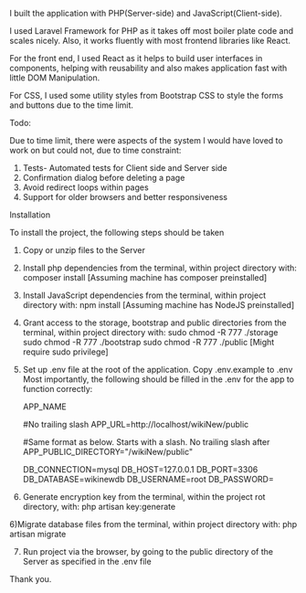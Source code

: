 I built the application with PHP(Server-side) and JavaScript(Client-side).

I used Laravel Framework for PHP as it takes off most boiler plate code and
scales nicely. Also, it works fluently with most frontend libraries like React.

For the front end, I used React as it helps to build user interfaces in components,
helping with reusability and also makes application fast with little DOM Manipulation.

For CSS, I used some utility styles from Bootstrap CSS to style the forms and buttons
due to the time limit.

Todo:

Due to time limit, there were aspects of the system I would have loved to work on
but could not, due to time constraint:

1) Tests- Automated tests for Client side and Server side
2) Confirmation dialog before deleting a page
3) Avoid redirect loops within pages
4) Support for older browsers and better responsiveness

Installation

To install the project, the following steps should be taken

1) Copy or unzip files to the Server
2) Install php dependencies from the terminal, within project directory with:
    composer install
    [Assuming machine has composer preinstalled]
3) Install JavaScript dependencies from the terminal, within project directory with:
    npm install
    [Assuming machine has NodeJS preinstalled]
4) Grant access to the storage, bootstrap and public directories from the terminal,
within project directory with:
    sudo chmod -R 777 ./storage
    sudo chmod -R 777 ./bootstrap
    sudo chmod -R 777 ./public
    [Might require sudo privilege]
4) Set up .env file at the root of the application.
    Copy .env.example to .env
    Most importantly, the following should be filled in the .env for the app to function
    correctly:

    APP_NAME

    #No trailing slash
    APP_URL=http://localhost/wikiNew/public

    #Same format as below. Starts with a slash. No trailing slash after
    APP_PUBLIC_DIRECTORY="/wikiNew/public"

    DB_CONNECTION=mysql
    DB_HOST=127.0.0.1
    DB_PORT=3306
    DB_DATABASE=wikinewdb
    DB_USERNAME=root
    DB_PASSWORD=

  5) Generate encryption key from the terminal, within the project rot directory, with:
      php artisan key:generate

  6)Migrate database files from the terminal, within project directory with:
      php artisan migrate

  7) Run project via the browser, by going to the public directory of the Server
    as specified in the .env file

Thank you.
